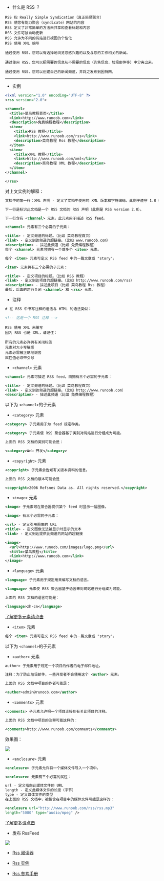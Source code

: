 

- 什么是 RSS ？

```
RSS 指 Really Simple Syndication（真正简易联合）
RSS 使您有能力聚合（syndicate）网站的内容
RSS 定义了非常简单的方法来共享和查看标题和内容
RSS 文件可被自动更新
RSS 允许为不同的网站进行视图的个性化
RSS 使用 XML 编写
```

```
通过使用 RSS，您可以有选择地浏览您感兴趣的以及与您的工作相关的新闻。

通过使用 RSS，您可以把需要的信息从不需要的信息（兜售信息，垃圾邮件等）中分离出来。

通过使用 RSS，您可以创建自己的新闻频道，并将之发布到因特网。
```

---

- 实例

```xml
<?xml version="1.0" encoding="UTF-8" ?>
<rss version="2.0">

<channel>
  <title>菜鸟教程首页</title>
  <link>http://www.runoob.com</link>
  <description>免费编程教程</description>
  <item>
    <title>RSS 教程</title>
    <link>http://www.runoob.com/rss</link>
    <description>菜鸟教程 Rss 教程</description>
  </item>
  <item>
    <title>XML 教程</title>
    <link>http://www.runoob.com/xml</link>
    <description>菜鸟教程 XML 教程</description>
  </item>
</channel>

</rss>
```

对上文实例的解释：

```xml
文档中的第一行：XML 声明 - 定义了文档中使用的 XML 版本和字符编码。此例子遵守 1.0 规范，并使用 UTF-8 字符集(可支持中文)。

下一行是标识此文档是一个 RSS 文档的 RSS 声明（此例是 RSS version 2.0）。

下一行含有 <channel> 元素。此元素用于描述 RSS feed。

<channel> 元素有三个必需的子元素：

<title> - 定义频道的标题。（比如 菜鸟教程首页）
<link> - 定义到达频道的超链接。（比如 www.runoob.com）
<description> - 描述此频道（比如 免费编程教程）
每个 <channel> 元素可拥有一个或多个 <item> 元素。

每个 <item> 元素可定义 RSS feed 中的一篇文章或 "story"。

<item> 元素拥有三个必需的子元素：

<title> - 定义项目的标题。（比如 RSS 教程）
<link> - 定义到达项目的超链接。（比如 http://www.runoob.com/rss）
<description> - 描述此项目（比如 菜鸟教程 Rss 教程）
最后，后面的两行关闭 <channel> 和 <rss> 元素。
```

- 注释

```xml
# 在 RSS 中书写注释的语法与 HTML 的语法类似：

<!-- 这是一个 RSS 注释 -->
```

```
RSS 使用 XML 来编写
因为 RSS 也是 XML，请记住：

所有的元素必许拥有关闭标签
元素对大小写敏感
元素必需被正确地嵌套
属性值必须带引号
```

- `<channel>` 元素

```xml
<channel> 元素可描述 RSS feed，而拥有三个必需的子元素：

<title> - 定义频道的标题。（比如 菜鸟教程首页）
<link> - 定义到达频道的超链接。（比如 http://www.runoob.com）
<description> - 描述此频道（比如 免费编程教程）
```

以下为 `<channel>`的子元素

- `<category>` 元素

```xml
<category> 子元素用于为 feed 规定种类。

<category> 子元素使 RSS 聚合器基于类别对网站进行分组成为可能。

上面的 RSS 文档的类别可能会是：

<category>Web 开发</category>
```

- `<copyright>` 元素

```xml
<copyright> 子元素会告知有关版本资料的信息。

上面的 RSS 文档的版本可能会是

<copyright>2006 Refsnes Data as. All rights reserved.</copyright>
```

- `<image>` 元素

```xml
<image> 子元素可在聚合器提供某个 feed 时显示一幅图像。

<image> 有三个必需的子元素：

<url> - 定义引用图像的 URL
<title> - 定义图像无法被显示时显示的文本
<link> - 定义到达提供此频道的网站的超链接

<image>
  <url>http://www.runoob.com/images/logo.png</url>
  <title>菜鸟教程</title>
  <link>http://www.runoob.com</link>
</image>
```

- `<language>` 元素

```xml
<language> 子元素用于规定用来编写文档的语言。

<language> 元素使 RSS 聚合器基于语言来对网站进行分组成为可能。

上面的 RSS 文档的语言可能是：

<language>zh-cn</language>
```

[了解更多元素请点击](http://www.runoob.com/rss/rss-channel.html)

- `<item>` 元素

```xml
每个 <item> 元素可定义 RSS feed 中的一篇文章或 "story"。
```

以下为 `<channel>`的子元素

- `<author>` 元素

```xml
author> 子元素用于规定一个项目的作者的电子邮件地址。

注释：为了防止垃圾邮件，一些开发者不会使用这个 <author> 元素。

上面的 RSS 文档中项目的作者可能是：

<author>admin@runoob.com</author>
```

- `<comments>` 元素

```xml
<comments> 子元素允许把一个项目连接到有关此项目的注释。

上面的 RSS 文档中项目的注释可能这样的：

<comments>http://www.runoob.com/comments</comments>
```

效果图：

![](https://ws1.sinaimg.cn/large/006OWbT9gy1fsuon2qz0jj30ni0gc75a.jpg)

- `<enclosure>` 元素

```xml
<enclosure> 子元素允许将一个媒体文件导入一个项中。

<enclosure> 元素有三个必需的属性：

url - 定义指向此媒体文件的 URL
length - 定义此媒体文件的长度（字节）
type - 定义媒体文件的类型
在上面的 RSS 文档中，被包含在项目中的媒体文件可能是这样的：

<enclosure url="http://www.runoob.com/rss/rss.mp3"
length="5000" type="audio/mpeg" />
```

[了解更多请点击](http://www.runoob.com/rss/rss-item.html)


- 发布 RssFeed

![](https://ws1.sinaimg.cn/large/006OWbT9gy1fsuoq0yfzej30ol0bkjsf.jpg)

- [Rss 阅读器](http://www.runoob.com/rss/rss-readers.html)

- [Rss 实例](http://www.runoob.com/rss/rss-examples.html)

- [Rss 参考手册](http://www.runoob.com/rss/rss-reference.html)